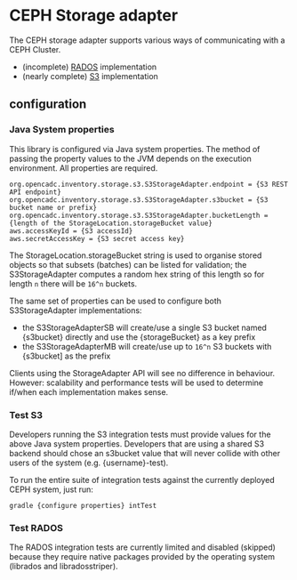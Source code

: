 # CEPH Storage adapter 

The CEPH storage adapter supports various ways of communicating with a CEPH Cluster. 

* (incomplete) [RADOS](https://docs.ceph.com/docs/master/rados/api/librados-intro/) implementation
* (nearly complete) [S3](https://docs.aws.amazon.com/sdk-for-java/v2/developer-guide/welcome.html) implementation

## configuration

### Java System properties
This library is configured via Java system properties. The method of passing the property values to the JVM depends
on the execution environment. All properties are required.
```
org.opencadc.inventory.storage.s3.S3StorageAdapter.endpoint = {S3 REST API endpoint}
org.opencadc.inventory.storage.s3.S3StorageAdapter.s3bucket = {S3 bucket name or prefix}
org.opencadc.inventory.storage.s3.S3StorageAdapter.bucketLength = {length of the StorageLocation.storageBucket value}
aws.accessKeyId = {S3 accessId}
aws.secretAccessKey = {S3 secret access key}
```
The StorageLocation.storageBucket string is used to organise stored objects so that subsets (batches) can be listed for validation; the S3StorageAdapter computes a random hex string of this length so for length `n` there will be `16^n` buckets.

The same set of properties can be used to configure both S3StorageAdapter implementations: 
* the S3StorageAdapterSB will create/use a single S3 bucket named {s3bucket} directly and use the {storageBucket} as a key prefix
* the S3StorageAdapterMB will create/use up to `16^n` S3 buckets with {s3bucket] as the prefix

Clients using the StorageAdapter API will see no difference in behaviour. However: scalability and performance tests 
will be used to determine if/when each implementation makes sense.

### Test S3 

Developers running the S3 integration tests must  provide values for the above Java system properties. Developers that are
using a shared S3 backend should chose an s3bucket value that will never collide with other users of the system (e.g. {username}-test). 

To run the entire suite of integration tests against the currently deployed CEPH system, just run:
```
gradle {configure properties} intTest
```

### Test RADOS
The RADOS integration tests are currently limited and disabled (skipped) because they require native packages provided by the operating system (librados and libradosstriper). 

